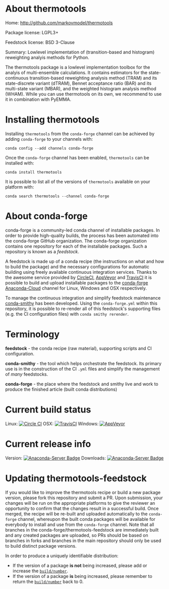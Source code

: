 About thermotools
=================

Home: http://github.com/markovmodel/thermotools

Package license: LGPL3+

Feedstock license: BSD 3-Clause

Summary: Lowlevel implementation of (transition-based and histogram) reweighting analyis methods for Python.

The thermotools package is a lowlevel implementation toolbox for the analyis
of multi-ensemble calculations. It contains estimators for the state-continuous transition-based
reweighting analysis method (TRAM) and its state-discrete variant (dTRAM), Bennet acceptance ratio
(BAR) and its multi-state variant (MBAR), and the weighted histogram analysis method (WHAM).
While you can use thermotools on its own, we recommend to use it in combination with PyEMMA.


Installing thermotools
======================

Installing `thermotools` from the `conda-forge` channel can be achieved by adding `conda-forge` to your channels with:

```
conda config --add channels conda-forge
```

Once the `conda-forge` channel has been enabled, `thermotools` can be installed with:

```
conda install thermotools
```

It is possible to list all of the versions of `thermotools` available on your platform with:

```
conda search thermotools --channel conda-forge
```



About conda-forge
=================

conda-forge is a community-led conda channel of installable packages.
In order to provide high-quality builds, the process has been automated into the
conda-forge GitHub organization. The conda-forge organization contains one repository
for each of the installable packages. Such a repository is known as a *feedstock*.

A feedstock is made up of a conda recipe (the instructions on what and how to build
the package) and the necessary configurations for automatic building using freely
available continuous integration services. Thanks to the awesome service provided by
[CircleCI](https://circleci.com/), [AppVeyor](http://www.appveyor.com/)
and [TravisCI](https://travis-ci.org/) it is possible to build and upload installable
packages to the [conda-forge](https://anaconda.org/conda-forge)
[Anaconda-Cloud](http://docs.anaconda.org/) channel for Linux, Windows and OSX respectively.

To manage the continuous integration and simplify feedstock maintenance
[conda-smithy](http://github.com/conda-forge/conda-smithy) has been developed.
Using the ``conda-forge.yml`` within this repository, it is possible to re-render all of
this feedstock's supporting files (e.g. the CI configuration files) with ``conda smithy rerender``.


Terminology
===========

**feedstock** - the conda recipe (raw material), supporting scripts and CI configuration.

**conda-smithy** - the tool which helps orchestrate the feedstock.
                   Its primary use is in the construction of the CI ``.yml`` files
                   and simplify the management of *many* feedstocks.

**conda-forge** - the place where the feedstock and smithy live and work to
                  produce the finished article (built conda distributions)

Current build status
====================

Linux: [![Circle CI](https://circleci.com/gh/conda-forge/thermotools-feedstock.svg?style=shield)](https://circleci.com/gh/conda-forge/thermotools-feedstock)
OSX: [![TravisCI](https://travis-ci.org/conda-forge/thermotools-feedstock.svg?branch=master)](https://travis-ci.org/conda-forge/thermotools-feedstock)
Windows: [![AppVeyor](https://ci.appveyor.com/api/projects/status/github/conda-forge/thermotools-feedstock?svg=True)](https://ci.appveyor.com/project/conda-forge/thermotools-feedstock/branch/master)

Current release info
====================
Version: [![Anaconda-Server Badge](https://anaconda.org/conda-forge/thermotools/badges/version.svg)](https://anaconda.org/conda-forge/thermotools)
Downloads: [![Anaconda-Server Badge](https://anaconda.org/conda-forge/thermotools/badges/downloads.svg)](https://anaconda.org/conda-forge/thermotools)


Updating thermotools-feedstock
==============================

If you would like to improve the thermotools recipe or build a new
package version, please fork this repository and submit a PR. Upon submission,
your changes will be run on the appropriate platforms to give the reviewer an
opportunity to confirm that the changes result in a successful build. Once
merged, the recipe will be re-built and uploaded automatically to the
`conda-forge` channel, whereupon the built conda packages will be available for
everybody to install and use from the `conda-forge` channel.
Note that all branches in the conda-forge/thermotools-feedstock are
immediately built and any created packages are uploaded, so PRs should be based
on branches in forks and branches in the main repository should only be used to
build distinct package versions.

In order to produce a uniquely identifiable distribution:
 * If the version of a package **is not** being increased, please add or increase
   the [``build/number``](http://conda.pydata.org/docs/building/meta-yaml.html#build-number-and-string).
 * If the version of a package **is** being increased, please remember to return
   the [``build/number``](http://conda.pydata.org/docs/building/meta-yaml.html#build-number-and-string)
   back to 0.
